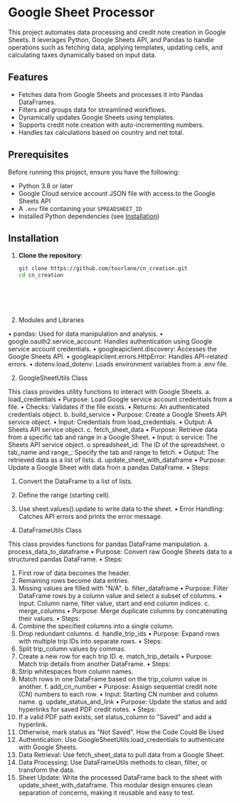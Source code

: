 # Google Sheet Processor

This project automates data processing and credit note creation in Google Sheets. It leverages Python, Google Sheets API, and Pandas to handle operations such as fetching data, applying templates, updating cells, and calculating taxes dynamically based on input data.

## Features

- Fetches data from Google Sheets and processes it into Pandas DataFrames.
- Filters and groups data for streamlined workflows.
- Dynamically updates Google Sheets using templates.
- Supports credit note creation with auto-incrementing numbers.
- Handles tax calculations based on country and net total.

## Prerequisites

Before running this project, ensure you have the following:

- Python 3.8 or later
- Google Cloud service account JSON file with access to the Google Sheets API
- A `.env` file containing your `SPREADSHEET_ID`
- Installed Python dependencies (see [Installation](#installation))

## Installation

1. **Clone the repository**:
   ```bash
   git clone https://github.com/tourlane/cn_creation.git
   cd cn_creation







1. Modules and Libraries
   
• pandas: Used for data manipulation and analysis.
• google.oauth2.service_account: Handles authentication using Google service
account credentials.
• googleapiclient.discovery: Accesses the Google Sheets API.
• googleapiclient.errors.HttpError: Handles API-related errors.
• dotenv.load_dotenv: Loads environment variables from a .env file.


2. GoogleSheetUtils Class
   
This class provides utility functions to interact with Google Sheets.
a. load_credentials
• Purpose: Load Google service account credentials from a file.
• Checks: Validates if the file exists.
• Returns: An authenticated credentials object.
b. build_service
• Purpose: Create a Google Sheets API service object.
• Input: Credentials from load_credentials.
• Output: A Sheets API service object.
c. fetch_sheet_data
• Purpose: Retrieve data from a specific tab and range in a Google Sheet.
• Input:
o service: The Sheets API service object.
o spreadsheet_id: The ID of the spreadsheet.
o tab_name and range_: Specify the tab and range to fetch.
• Output: The retrieved data as a list of lists.
d. update_sheet_with_dataframe
• Purpose: Update a Google Sheet with data from a pandas DataFrame.
• Steps:
1. Convert the DataFrame to a list of lists.
2. Define the range (starting cell).
3. Use sheet.values().update to write data to the sheet.
• Error Handling: Catches API errors and prints the error message.


3. DataFrameUtils Class
   
This class provides functions for pandas DataFrame manipulation.
a. process_data_to_dataframe
• Purpose: Convert raw Google Sheets data to a structured pandas DataFrame.
• Steps:
1. First row of data becomes the header.
2. Remaining rows become data entries.
3. Missing values are filled with "N/A".
b. filter_dataframe
• Purpose: Filter DataFrame rows by a column value and select a subset of columns.
• Input: Column name, filter value, start and end column indices.
c. merge_columns
• Purpose: Merge duplicate columns by concatenating their values.
• Steps:
1. Combine the specified columns into a single column.
2. Drop redundant columns.
d. handle_trip_ids
• Purpose: Expand rows with multiple trip IDs into separate rows.
• Steps:
1. Split trip_column values by commas.
2. Create a new row for each trip ID.
e. match_trip_details
• Purpose: Match trip details from another DataFrame.
• Steps:
1. Strip whitespaces from column names.
2. Match rows in one DataFrame based on the trip_column value in another.
f. add_cn_number
• Purpose: Assign sequential credit note (CN) numbers to each row.
• Input: Starting CN number and column name.
g. update_status_and_link
• Purpose: Update the status and add hyperlinks for saved PDF credit notes.
• Steps:
1. If a valid PDF path exists, set status_column to "Saved" and add a hyperlink.
2. Otherwise, mark status as "Not Saved".
How the Code Could Be Used
1. Authentication: Use GoogleSheetUtils.load_credentials to authenticate with Google
Sheets.
2. Data Retrieval: Use fetch_sheet_data to pull data from a Google Sheet.
3. Data Processing: Use DataFrameUtils methods to clean, filter, or transform the data.
4. Sheet Update: Write the processed DataFrame back to the sheet with
update_sheet_with_dataframe.
This modular design ensures clean separation of concerns, making it reusable and easy to test.
